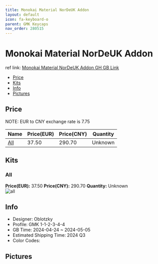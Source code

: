 ```yaml
---
title: Monokai Material NorDeUK Addon 
layout: default
icon: fa-keyboard-o
parent: GMK Keycaps
nav_order: 280515
---
```


# Monokai Material NorDeUK Addon 

ref link: [Monokai Material NorDeUK Addon GH GB Link](https://geekhack.org/index.php?topic=108465.msg3185525#msg3185525)

* [Price](#price)
* [Kits](#kits)
* [Info](#info)
* [Pictures](#pictures)

## Price

NOTE: EUR to CNY exchange rate is 7.75

| Name          | Price(EUR)   |  Price(CNY) | Quantity |
| ------------- | ------------ |  ---------- | -------- |
|[All](#all)|37.50|290.70|Unknown|


## Kits
### All  
**Price(EUR):** 37.50	**Price(CNY):** 290.70	**Quantity:** Unknown  
<img src="{{ 'assets/images/gmk-keycaps/Monokai-Material-NorDeUK-Addon/kits_pics/all.jpg' | relative_url }}" alt="all" class="image featured">

## Info
* Designer: Oblotzky  
* Profile: GMK 1-1-2-3-4-4  
* GB Time: 2024-04-24 ~ 2024-05-05  
* Estimated Shipping Time: 2024 Q3  
* Color Codes:  


## Pictures  
